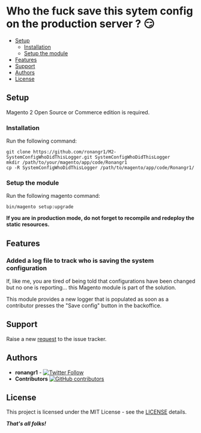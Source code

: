 # Who the fuck save this sytem config on the production server ? :smirk:


- [Setup](#setup)
    - [Installation](#installation)
    - [Setup the module](#setup-the-module)
- [Features](#features)
- [Support](#support)
- [Authors](#authors)
- [License](#license)

## Setup

Magento 2 Open Source or Commerce edition is required.

###  Installation

Run the following command:

```
git clone https://github.com/ronangr1/M2-SystemConfigWhoDidThisLogger.git SystemConfigWhoDidThisLogger
mkdir /path/to/your/magento/app/code/Ronangr1
cp -R SystemConfigWhoDidThisLogger /path/to/magento/app/code/Ronangr1/
```

### Setup the module

Run the following magento command:

```
bin/magento setup:upgrade
```

**If you are in production mode, do not forget to recompile and redeploy the static resources.**

## Features

### Added a log file to track who is saving the system configuration

If, like me, you are tired of being told that configurations have been changed but no one is reporting... this Magento module is part of the solution.

This module provides a new logger that is populated as soon as a contributor presses the "Save config" button in the backoffice.

## Support

Raise a new [request](https://github.com/ronangr1/M2-AddFakeTextButton/issues) to the issue tracker.

## Authors

- **ronangr1** - [![Twitter Follow](https://img.shields.io/twitter/follow/ronangr1.svg?style=social)](https://twitter.com/ronangr1)
- **Contributors**  [![GitHub contributors](https://img.shields.io/github/contributors/opengento/magento2-module.svg?style=flat-square)](https://github.com/ronangr1/module-add-fake-text-button/graphs/contributors)

## License

This project is licensed under the MIT License - see the [LICENSE](./LICENSE) details.

***That's all folks!***
